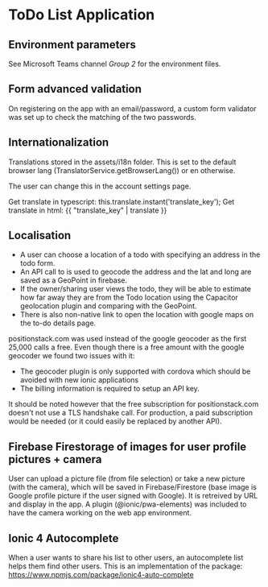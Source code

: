 # ToDo List Application

## Environment parameters
See Microsoft Teams channel *Group 2* for the environment files.

## Form advanced validation
On registering on the app with an email/password, a custom form validator was set up to check the matching of the two passwords.

## Internationalization
Translations stored in the assets/i18n folder. This is set to the default browser lang (TranslatorService.getBrowserLang()) or en otherwise.

The user can change this in the account settings page.

Get translate in typescript: this.translate.instant('translate_key');
Get translate in html: {{ "translate_key" | translate }}

## Localisation

+ A user can choose a location of a todo with specifying an address in the todo form.
+ An API call to is used to geocode the address and the lat and long are saved as a GeoPoint in firebase.
+ If the owner/sharing user views the todo, they will be able to estimate how far away they are from the Todo location using the Capacitor geolocation plugin and comparing with the GeoPoint. 
+ There is also non-native link to open the location with google maps on the to-do details page.

positionstack.com was used instead of the google geocoder as the first 25,000 calls a free. Even though there is a free amount with the google geocoder we found two issues with it:
+ The geocoder plugin is only supported with cordova which should be avoided with new ionic applications
+ The billing information is required to setup an API key. 

It should be noted however that the free subscription for positionstack.com doesn't not use a TLS handshake call. For production, a paid subscription would be needed (or it could easily be replaced by another API).

## Firebase Firestorage of images for user profile pictures + camera
User can upload a picture file (from file selection) or take a new picture (with the camera), which will be saved in Firebase/Firestore (base image is Google profile picture if the user signed with Google). It is retreived by URL and display in the app.
A plugin (@ionic/pwa-elements) was included to have the camera working on the web app environment.


## Ionic 4 Autocomplete
When a user wants to share his list to other users, an autocomplete list helps them find other users.
This is an implementation of the package: https://www.npmjs.com/package/ionic4-auto-complete